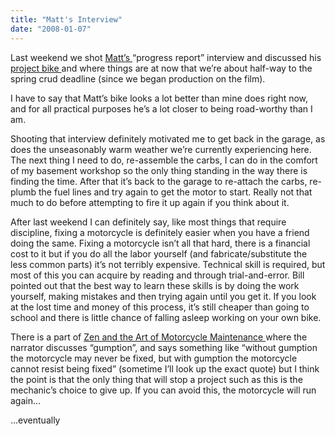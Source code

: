 ```yaml
---
title: "Matt's Interview"
date: "2008-01-07"
---
```


<div class="content">
<p>Last weekend we shot <a href="http://mattscrudrundiary.blogspot.com/" target="_blank"> Matt’s </a>
“progress report” interview and discussed his <a href="http://mattscrudrundiary.blogspot.com/" target="_blank"> project bike
</a> and where things are at now that
we’re about half-way to the spring crud deadline (since we began production on
the film).</p>
<p>I have to say that Matt’s bike looks a lot better than mine does right now,
and for all practical purposes he’s a lot closer to being road-worthy than I
am.</p>
<p>Shooting that interview definitely motivated me to get back in the garage, as
does the unseasonably warm weather we’re currently experiencing here. The next
thing I need to do, re-assemble the carbs, I can do in the comfort of my
basement workshop so the only thing standing in the way there is finding the
time. After that it’s back to the garage to re-attach the carbs, re-plumb the
fuel lines and try again to get the motor to start. Really not that much to do
before attempting to fire it up again if you think about it.</p>
<p>After last weekend I can definitely say, like most things that require
discipline, fixing a motorcycle is definitely easier when you have a friend
doing the same. Fixing a motorcycle isn’t all that hard, there is a financial
cost to it but if you do all the labor yourself (and fabricate/substitute the
less common parts) it’s not terribly expensive. Technical skill is required,
but most of this you can acquire by reading and through trial-and-error. Bill
pointed out that the best way to learn these skills is by doing the work
yourself, making mistakes and then trying again until you get it. If you look
at the lost time and money of this process, it’s still cheaper than going to
school and there is little chance of falling asleep working on your own bike.</p>
<p>There is a part of <a href="http://www.bartneck.de/work/researchProjects/pirsig/index.html" target="_blank"> Zen and the Art of Motorcycle Maintenance
</a> where the
narrator discusses “gumption”, and says something like “without gumption the
motorcycle may never be fixed, but with gumption the motorcycle cannot resist
being fixed” (sometime I’ll look up the exact quote) but I think the point is
that the only thing that will stop a project such as this is the mechanic’s
choice to give up. If you can avoid this, the motorcycle will run again…</p>
<p>…eventually</p>
</div>
